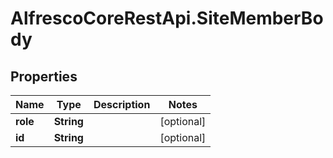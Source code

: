 # AlfrescoCoreRestApi.SiteMemberBody

## Properties
Name | Type | Description | Notes
------------ | ------------- | ------------- | -------------
**role** | **String** |  | [optional] 
**id** | **String** |  | [optional] 


